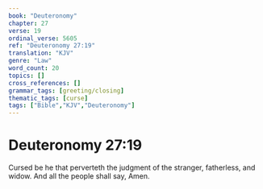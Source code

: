 ```yaml
---
book: "Deuteronomy"
chapter: 27
verse: 19
ordinal_verse: 5605
ref: "Deuteronomy 27:19"
translation: "KJV"
genre: "Law"
word_count: 20
topics: []
cross_references: []
grammar_tags: [greeting/closing]
thematic_tags: [curse]
tags: ["Bible","KJV","Deuteronomy"]
---
```


# Deuteronomy 27:19

Cursed be he that perverteth the judgment of the stranger, fatherless, and widow. And all the people shall say, Amen.
